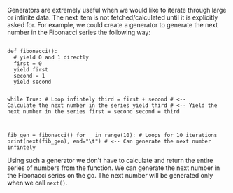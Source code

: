 Generators are extremely useful when we would like to iterate through large or infinite data. The next item is not fetched/calculated until it is explicitly asked for. For example, we could create a generator to generate the next number in the Fibonacci series the following way:

<Editor lang="python">
<code>
def fibonacci():
  # yield 0 and 1 directly
  first = 0
  yield first
  second = 1
  yield second

  while True: # Loop infintely
    third = first + second # <-- Calculate the next number in the series
    yield third # <-- Yield the next number in the series
    first = second
    second = third

fib_gen = fibonacci()
for _ in range(10): # Loops for 10 iterations
  print(next(fib_gen), end="\t") # <-- Can generate the next number infintely
</code>
</Editor>

Using such a generator we don't have to calculate and return the entire series of numbers from the function. We can generate the next number in the Fibonacci series on the go. The next number will be generated only when we call `next()`.

